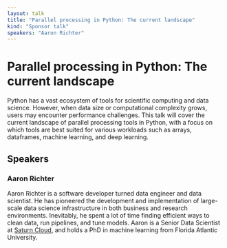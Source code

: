 ```yaml
---
layout: talk
title: "Parallel processing in Python: The current landscape"
kind: "Sponsor talk"
speakers: "Aaron Richter"
---
```


# Parallel processing in Python: The current landscape

Python has a vast ecosystem of tools for scientific computing and data science. However, when data size or computational complexity grows, users may encounter performance challenges. This talk will cover the current landscape of parallel processing tools in Python, with a focus on which tools are best suited for various workloads such as arrays, dataframes, machine learning, and deep learning.

## Speakers

### Aaron Richter

Aaron Richter is a software developer turned data engineer and data scientist. He has pioneered the development and implementation of large-scale data science infrastructure in both business and research environments. Inevitably, he spent a lot of time finding efficient ways to clean data, run pipelines, and tune models. Aaron is a Senior Data Scientist at [Saturn Cloud](saturncloud.io), and holds a PhD in machine learning from Florida Atlantic University.
